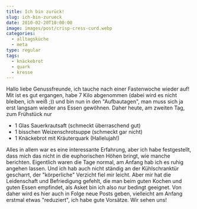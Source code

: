 ```yaml
---
title: Ich bin zurück!
slug: ich-bin-zurueck
date: 2010-02-20T10:00:00
image: images/post/crisp-cress-curd.webp
categories: 
  - alltagsküche
  - meta
type: regular
tags:
  - knäckebrot
  - quark
  - kresse
---
```


Hallo liebe Genussfreunde, ich tauche nach einer Fastenwoche wieder auf! Mit ist es gut ergangen, habe 7 Kilo abgenommen (dabei wird es nicht bleiben, ich weiß ;)) und bin nun in den "Aufbautagen", man muss sich ja erst langsam wieder ans Essen gewöhnen. Daher heute, am zweiten Tag, zum Frühstück nur

* 1 Glas Sauerkrautsaft (schmeckt überraschend gut) 
* 1 bisschen Weizenschrotsuppe (schmeckt gar nicht) 
* 1 Knäckebrot mit Kräuterquark (Hallelujah!)

Alles in allem war es eine interessante Erfahrung, aber ich habe festgestellt, dass mich das nicht in die euphorischen Höhen bringt, wie manche berichten. Eigentlich waren die Tage normal, am Anfang hab ich es ruhig angehen lassen. Und ich hab auch nicht ständig an der Kühlschranktür gescharrt, der "körperliche" Verzicht fiel mir leicht. Aber mir hat die Leidenschaft und Befriedigung gefehlt, die man beim guten Kochen und guten Essen empfindet, als Asket bin ich also nur bedingt geeignet. Von daher wird es hier auch in Folge neue Posts geben, vielleicht am Anfang erstmal etwas "reduziert", ich habe gute Vorsätze. Wir sehen uns!
